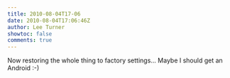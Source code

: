 ```yaml
---
title: 2010-08-04T17-06
date: 2010-08-04T17:06:46Z
author: Lee Turner
showtoc: false
comments: true
---
```


Now restoring the whole thing to factory settings... Maybe I should get an Android :-)

